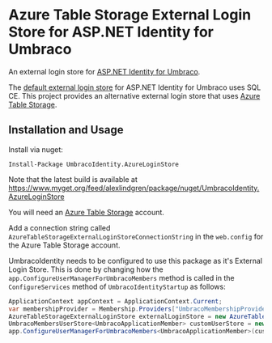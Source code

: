 # Azure Table Storage External Login Store for ASP.NET Identity for Umbraco

An external login store for [ASP.NET Identity for Umbraco](https://github.com/Shazwazza/UmbracoIdentity).

The [default external login store](https://github.com/Shazwazza/UmbracoIdentity/blob/master/src/UmbracoIdentity/ExternalLoginStore.cs) for ASP.NET Identity for Umbraco uses SQL CE.  This project provides an alternative external login store that uses [Azure Table Storage](https://azure.microsoft.com/en-us/services/storage/tables/).

## Installation and Usage

Install via nuget:

`Install-Package UmbracoIdentity.AzureLoginStore`

Note that the latest build is available at https://www.myget.org/feed/alexlindgren/package/nuget/UmbracoIdentity.AzureLoginStore

You will need an [Azure Table Storage](https://azure.microsoft.com/en-us/services/storage/tables/) account.

Add a connection string called `AzureTableStorageExternalLoginStoreConnectionString` in the `web.config` for the Azure Table Storage account.

UmbracoIdentity needs to be configured to use this package as it's External Login Store. This is done by changing how the `app.ConfigureUserManagerForUmbracoMembers` method is called in the `ConfigureServices` method of `UmbracoIdentityStartup` as follows:

```csharp
ApplicationContext appContext = ApplicationContext.Current;
var membershipProvider = Membership.Providers["UmbracoMembershipProvider"] as IdentityEnabledMembersMembershipProvider;
AzureTableStorageExternalLoginStore externalLoginStore = new AzureTableStorageExternalLoginStore();
UmbracoMembersUserStore<UmbracoApplicationMember> customUserStore = new UmbracoMembersUserStore<UmbracoApplicationMember>(appContext.Services.MemberService, appContext.Services.MemberTypeService, appContext.Services.MemberGroupService, membershipProvider, externalLoginStore);
app.ConfigureUserManagerForUmbracoMembers<UmbracoApplicationMember>(customUserStore, appContext, null);
```